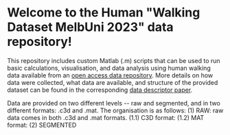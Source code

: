 # Welcome to the Human "Walking Dataset MelbUni 2023" data repository!

This repository includes custom Matlab (.m) scripts that can be used to run basic calculations, visualisation, and data analysis using human walking data
available from an [open access data repository](https://springernature.figshare.com/...). More details on how data were collected, what data are available,
and structure of the provided dataset can be found in the corresponding [data descriptor paper](https://www.nature.com/articles/...). 

Data are provided on two different levels -- raw and segmented, and in two different formats: .c3d and .mat. The organisation is as follows:
(1) RAW: raw data comes in both .c3d and .mat formats.
  (1.1) C3D format: 
  (1.2) MAT format:
(2) SEGMENTED

